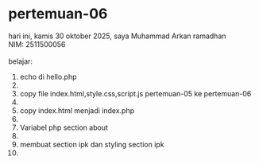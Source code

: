 # pertemuan-06

hari ini, kamis 30 oktober 2025,
saya Muhammad Arkan ramadhan<br>
NIM: 2511500056<br>
<br>
belajar:<br>
<ol>
<li>echo di hello.php<li>
<li>copy file index.html,style.css,script.js pertemuan-05 ke pertemuan-06<li>
<li>copy index.html menjadi index.php<li>
<li>Variabel php section about<li>
<li>membuat section ipk dan styling section ipk<li>
</ol>